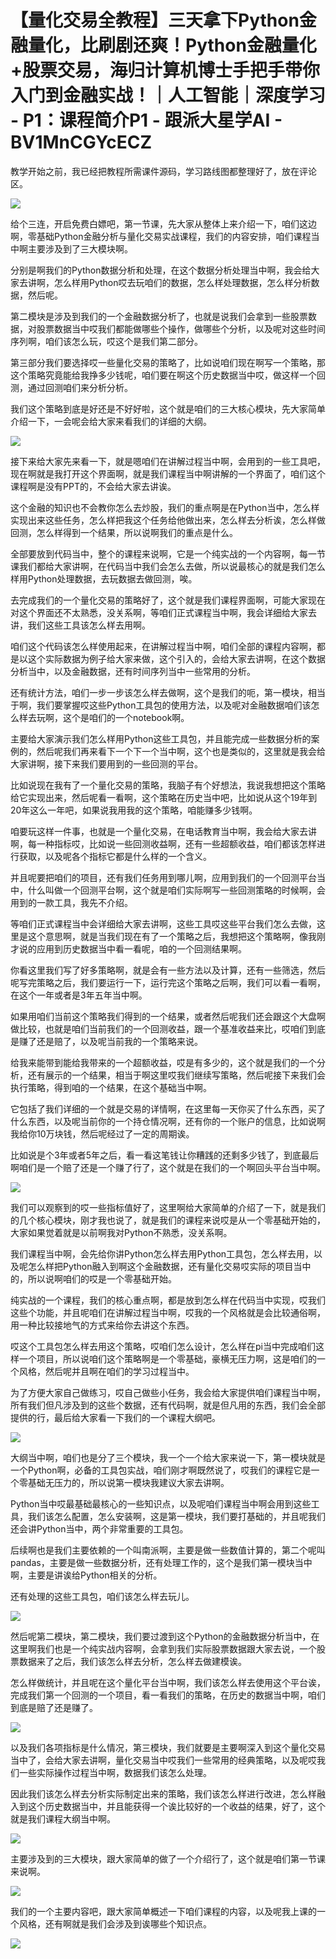 # 【量化交易全教程】三天拿下Python金融量化，比刷剧还爽！Python金融量化+股票交易，海归计算机博士手把手带你入门到金融实战！｜人工智能｜深度学习 - P1：课程简介P1 - 跟派大星学AI - BV1MnCGYcECZ

教学开始之前，我已经把教程所需课件源码，学习路线图都整理好了，放在评论区。

![](img/9b1bc9eb39429a6967f46fc340093011_1.png)

给个三连，开启免费白嫖吧，第一节课，先大家从整体上来介绍一下，咱们这边啊，零基础Python金融分析与量化交易实战课程，我们的内容安排，咱们课程当中啊主要涉及到了三大模块啊。

分别是啊我们的Python数据分析和处理，在这个数据分析处理当中啊，我会给大家去讲啊，怎么样用Python哎去玩咱们的数据，怎么样处理数据，怎么样分析数据，然后呢。

第二模块是涉及到我们的一个金融数据分析了，也就是说我们会拿到一些股票数据，对股票数据当中哎我们都能做哪些个操作，做哪些个分析，以及呢对这些时间序列啊，咱们该怎么玩，哎这个是我们第二部分。

第三部分我们要选择哎一些量化交易的策略了，比如说咱们现在啊写一个策略，那这个策略究竟能给我挣多少钱呢，咱们要在啊这个历史数据当中哎，做这样一个回测，通过回测咱们来分析分析。

我们这个策略到底是好还是不好好啦，这个就是咱们的三大核心模块，先大家简单介绍一下，一会呢会给大家来看我们的详细的大纲。



![](img/9b1bc9eb39429a6967f46fc340093011_3.png)

接下来给大家先来看一下，就是嗯咱们在讲解过程当中啊，会用到的一些工具吧，现在啊就是我打开这个界面啊，就是我们课程当中啊讲解的一个界面了，咱们这个课程啊是没有PPT的，不会给大家去讲诶。

这个金融的知识也不会教你怎么去炒股，我们的重点啊是在Python当中，怎么样实现出来这些任务，怎么样把我这个任务给他做出来，怎么样去分析诶，怎么样做回测，怎么样得到一个结果，所以说啊我们的重点是什么。

全部要放到代码当中，整个的课程来说啊，它是一个纯实战的一个内容啊，每一节课我们都给大家讲啊，在代码当中我们会怎么去做，所以说最核心的就是我们怎么样用Python处理数据，去玩数据去做回测，唉。

去完成我们的一个量化交易的策略好了，这个就是我们课程界面啊，可能大家现在对这个界面还不太熟悉，没关系啊，等咱们正式课程当中啊，我会详细给大家去讲，我们这些工具该怎么样去用啊。

咱们这个代码该怎么样使用起来，在讲解过程当中啊，咱们全部的课程内容啊，都是以这个实际数据为例子给大家来做，这个引入的，会给大家去讲啊，在这个数据分析当中，以及金融数据，还有时间序列当中一些常用的分析。

还有统计方法，咱们一步一步该怎么样去做啊，这个是我们的呃，第一模块，相当于啊，我们要掌握哎这些Python工具包的使用方法，以及呢对金融数据咱们该怎么样去玩啊，这个是咱们的一个notebook啊。

主要给大家演示我们怎么样用Python这些工具包，并且能完成一些数据分析的案例的，然后呢我们再来看下一个下一个当中啊，这个也是类似的，这里就是我会给大家讲啊，接下来我们要用到的一些回测的平台。

比如说现在我有了一个量化交易的策略，我脑子有个好想法，我说我想把这个策略给它实现出来，然后呢看一看啊，这个策略在历史当中吧，比如说从这个19年到20年这么一年吧，如果说我用我的这个策略，咱能赚多少钱啊。

咱要玩这样一件事，也就是一个量化交易，在电话教育当中啊，我会给大家去讲啊，每一种指标哎，比如说一些回测收益啊，还有一些超额收益，咱们都该怎样进行获取，以及呢各个指标它都是什么样的一个含义。

并且呢要把咱们的项目，还有我们任务用到哪儿啊，应用到我们的一个回测平台当中，什么叫做一个回测平台啊，这个就是咱们实际啊写一些回测策略的时候啊，会用到的一款工具，我先不介绍。

等咱们正式课程当中会详细给大家去讲啊，这些工具哎这些平台我们怎么去做，这里是这个意思啊，就是当我们现在有了一个策略之后，我想把这个策略啊，像我刚才说的应用到历史数据当中看一看呢，咱的一个回测结果啊。

你看这里我们写了好多策略啊，就是会有一些方法以及计算，还有一些筛选，然后呢写完策略之后，我们要运行一下，运行完这个策略之后啊，我们可以看一看啊，在这个一年或者是3年五年当中啊。

如果用咱们当前这个策略我们得到的一个结果，或者然后呢我们还会跟这个大盘啊做比较，也就是咱们当前我们的一个回测收益，跟一个基准收益来比，哎咱们到底是赚了还是赔了，以及呢当前我的一个策略来说。

给我来能带到能给我带来的一个超额收益，哎是有多少的，这个就是我们的一个分析，还有展示的一个结果，相当于啊这里哎我们继续写策略，然后呢接下来我们会执行策略，得到咱的一个结果，在这个基础当中啊。

它包括了我们详细的一个就是交易的详情啊，在这里每一天你买了什么东西，买了什么东西，以及呢当前你的一个持仓情况啊，还有你的一个账户的信息，比如说啊我给你10万块钱，然后呢经过了一定的周期诶。

比如说是个3年或者5年之后，看一看这笔钱让你糟践的还剩多少钱了，到底最后啊咱们是一个赔了还是一个赚了行了，这个就是在我们的一个啊回头平台当中啊。



![](img/9b1bc9eb39429a6967f46fc340093011_5.png)

我们可以观察到的哎一些指标值好了，这里啊给大家简单的介绍了一下，就是我们的几个核心模块，刚才我也说了，就是我们的课程来说哎是从一个零基础开始的，大家如果觉着就是以前啊我对Python不熟悉，没关系啊。

我们课程当中啊，会先给你讲Python怎么样去用Python工具包，怎么样去用，以及呢怎么样把Python融入到啊这个金融数据，还有量化交易哎实际的项目当中的，所以说啊咱们的哎是一个零基础开始。

纯实战的一个课程，我们的核心重点啊，都是放到怎么样在代码当中实现，哎我们这些个功能，并且呢咱们在讲解过程当中啊，哎我的一个风格就是会比较通俗啊，用一种比较接地气的方式来给你去讲这个东西。

哎这个工具包怎么样去用这个策略，哎咱们怎么设计，怎么样在pi当中完成咱们这样一个项目，所以说咱们这个策略啊是一个零基础，豪横无压力啊，这是咱们的一个风格，然后呢并且啊在咱们的学习过程当中。

为了方便大家自己做练习，哎自己做些小任务，我会给大家提供咱们课程当中啊，所有我们但凡涉及到的这些个数据，还有代码啊，就是但凡用的东西，我们会全部提供的行，最后给大家看一下我们的一个课程大纲吧。



![](img/9b1bc9eb39429a6967f46fc340093011_7.png)

大纲当中啊，咱们也是分了三个模块，我一个一个给大家来说一下，第一模块就是一个Python啊，必备的工具包实战，咱们刚才啊既然说了，哎我们的课程它是一个零基础无压力的，所以说第一模块我建议大家去讲啊。

Python当中哎最基础最核心的一些知识点，以及呢咱们课程当中啊会用到这些工具，我们该怎么配置，怎么安装啊，这是第一模块，我们要打基础的，并且呢我们还会讲Python当中，两个非常重要的工具包。

后续啊也是我们主要依赖的一个叫南派啊，主要是做一些数值计算的，第二个呢叫pandas，主要是做一些数据分析，还有处理工作的，这个是我们第一模块当中啊，主要是讲诶给Python相关的分析。

还有处理的这些工具包，咱们该怎么样去玩儿。

![](img/9b1bc9eb39429a6967f46fc340093011_9.png)

然后呢第二模块，第二模块，我们要过渡到这个Python的金融数据分析当中，在这里啊我们也是一个纯实战内容啊，会拿到我们实际股票数据跟大家去说，一个股票数据来了之后，我们该怎么样去分析，怎么样去做建模诶。

怎么样做统计，并且呢在这个量化平台当中啊，我们该怎么样去使用这个平台诶，完成我们第一个回测的一个项目，看一看我们的策略，在历史的数据当中啊，咱们到底是赔了还是赚了。



![](img/9b1bc9eb39429a6967f46fc340093011_11.png)

以及我们各项指标是什么情况，第三模块，我们就要是主要啊深入到这个量化交易当中了，会给大家去讲啊，量化交易当中哎我们一些常用的经典策略，以及呢哎我们一些实际操作过程当中啊，数据我们该怎么处理。

因此我们该怎么样去分析实际制定出来的策略，我们该怎么样进行改进，怎么样融入到这个历史数据当中，并且能获得一个诶比较好的一个收益的结果，好了，这个就是我们课程大纲当中啊。



![](img/9b1bc9eb39429a6967f46fc340093011_13.png)

主要涉及到的三大模块，跟大家简单的做了一个介绍行了，这个就是咱们第一节课来说啊。

![](img/9b1bc9eb39429a6967f46fc340093011_15.png)

我们的一个主要内容吧，跟大家简单概述一下咱们课程的内容，以及呢我上课的一个风格，还有啊就是我们会涉及到诶哪些个知识点。



![](img/9b1bc9eb39429a6967f46fc340093011_17.png)